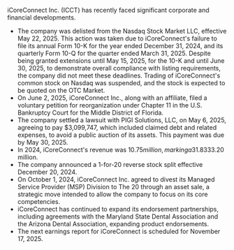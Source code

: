 iCoreConnect Inc. (ICCT) has recently faced significant corporate and financial developments.

*   The company was delisted from the Nasdaq Stock Market LLC, effective May 22, 2025. This action was taken due to iCoreConnect's failure to file its annual Form 10-K for the year ended December 31, 2024, and its quarterly Form 10-Q for the quarter ended March 31, 2025. Despite being granted extensions until May 15, 2025, for the 10-K and until June 30, 2025, to demonstrate overall compliance with listing requirements, the company did not meet these deadlines. Trading of iCoreConnect's common stock on Nasdaq was suspended, and the stock is expected to be quoted on the OTC Market.
*   On June 2, 2025, iCoreConnect Inc., along with an affiliate, filed a voluntary petition for reorganization under Chapter 11 in the U.S. Bankruptcy Court for the Middle District of Florida.
*   The company settled a lawsuit with PIGI Solutions, LLC, on May 6, 2025, agreeing to pay $3,099,747, which included claimed debt and related expenses, to avoid a public auction of its assets. This payment was due by May 30, 2025.
*   In 2024, iCoreConnect's revenue was $10.75 million, marking a 31.83% increase from the previous year, but the company reported losses of -$33.20 million.
*   The company announced a 1-for-20 reverse stock split effective December 20, 2024.
*   On October 1, 2024, iCoreConnect Inc. agreed to divest its Managed Service Provider (MSP) Division to The 20 through an asset sale, a strategic move intended to allow the company to focus on its core competencies.
*   iCoreConnect has continued to expand its endorsement partnerships, including agreements with the Maryland State Dental Association and the Arizona Dental Association, expanding product endorsements.
*   The next earnings report for iCoreConnect is scheduled for November 17, 2025.